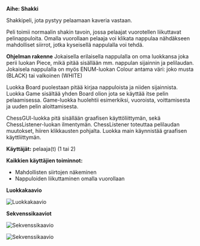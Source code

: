 **Aihe: Shakki**

Shakkipeli, jota pystyy pelaamaan kaveria vastaan.

Peli toimii normaalin shakin tavoin, jossa pelaajat vuorotellen liikuttavat pelinappuloita. Omalla vuorollaan pelaaja voi klikata nappulaa nähdäkseen mahdolliset siirrot, jotka kyseisellä nappulalla voi tehdä.

**Ohjelman rakenne**
Jokaisella erilaisella nappulalla on oma luokkansa joka perii luokan Piece, mikä pitää sisällään mm. nappulan sijainnin ja pelilaudan. Jokaisela nappulalla on myös ENUM-luokan Colour antama väri: joko musta (BLACK) tai valkoinen (WHITE) 

Luokka Board puolestaan pitää kirjaa nappuloista ja niiden sijainnista. Luokka Game sisältää yhden Board olion jota se käyttää itse pelin pelaamisessa. Game-luokka huolehtii esimerkiksi, vuoroista, voittamisesta ja uuden pelin aloittamisesta.

ChessGUI-luokka pitä sisällään graafisen käyttöliittymän, sekä ChessListener-luokan ilmentymän. ChessListener toteuttaa pelilaudan muutokset, hiiren klikkausten pohjalta. Luokka main käynnistää graafisen käyttliittymän.

**Käyttäjät:** pelaaja(t) (1 tai 2)

**Kaikkien käyttäjien toiminnot:**

* Mahdollisten siirtojen näkeminen
* Nappuloiden liikuttaminen omalla vuorollaan

**Luokkakaavio**

![Luokkakaavio](ClassDiagram.png)

**Sekvenssikaaviot**

![Sekvenssikaavio](OnnistunutSiirto.png)

![Sekvenssikaavio](EpäonnistunutSiirto.png)
